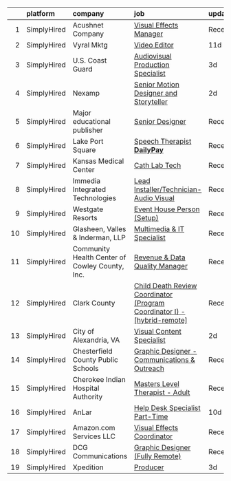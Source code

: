 

|    | platform    | company                                        | job                                                                                                                                                                                 | update_time   | location                    |
|---:|:------------|:-----------------------------------------------|:------------------------------------------------------------------------------------------------------------------------------------------------------------------------------------|:--------------|:----------------------------|
|  1 | SimplyHired | Acushnet Company                               | [Visual Effects Manager](https://www.simplyhired.com/job/CuABau9b_msg9dMhS1-8HJDFCUvMom7UXnkcnC1IBkhC-rO3cuhcpg?q=visual+effects)                                                   | Recently      | Carlsbad, CA                |
|  2 | SimplyHired | Vyral Mktg                                     | [Video Editor](https://www.simplyhired.com/job/hShg0KAG5Kc1cUsorxLGQUKomJk6bpCGCgG7LfF7Qfw2TjVHWUnn2w?q=visual+effects)                                                             | 11d           | Omaha, NE                   |
|  3 | SimplyHired | U.S. Coast Guard                               | [Audiovisual Production Specialist](https://www.simplyhired.com/job/S1409TjDVPzZQK9PH2pVCmwfFunsnuCNWJtyhSvup1V5hO46KyxuSQ?q=visual+effects)                                        | 3d            | Yorktown, VA                |
|  4 | SimplyHired | Nexamp                                         | [Senior Motion Designer and Storyteller](https://www.simplyhired.com/job/YlXE62sRN4tATwnZFalvqAx7sKLRqHCR6VxT-qk345eL3estAa6mCw?q=visual+effects)                                   | 2d            | Washington, DC +3 locations |
|  5 | SimplyHired | Major educational publisher                    | [Senior Designer](https://www.simplyhired.com/job/tVEL6zK_SehKQRaXftqRg9FLV6MqJ59VNOKZPO0_fCjFnBGHpjWtfg?q=visual+effects)                                                          | Recently      | Remote                      |
|  6 | SimplyHired | Lake Port Square                               | [Speech Therapist **DailyPay**](https://www.simplyhired.com/job/Ig7NLymRrBNDWPvCjkKhRHOGyuEWTGZ0FRczGM5Zd9hlei8IU-6CTA?q=visual+effects)                                            | Recently      | Leesburg, FL                |
|  7 | SimplyHired | Kansas Medical Center                          | [Cath Lab Tech](https://www.simplyhired.com/job/mjq_8GEv8nNc64b0K6ePPa4ahh_2QKFxTjc6m_1Soz68pgIDQx768g?q=visual+effects)                                                            | Recently      | Andover, KS                 |
|  8 | SimplyHired | Immedia Integrated Technologies                | [Lead Installer/Technician-Audio Visual](https://www.simplyhired.com/job/IL_TH2SXPlz2tOw2DDE_I22xSpEewZlkJne33ZaAXd-CmCI5oTmI_A?q=visual+effects)                                   | Recently      | Scottsdale, AZ              |
|  9 | SimplyHired | Westgate Resorts                               | [Event House Person (Setup)](https://www.simplyhired.com/job/_1G3IDok0eMmc3YN_IWEMCduJuTbmFG1sG0W7RhsvbzEI0ka0qU_LA?q=visual+effects)                                               | Recently      | Orlando, FL                 |
| 10 | SimplyHired | Glasheen, Valles & Inderman, LLP               | [Multimedia & IT Specialist](https://www.simplyhired.com/job/IgbQ0OS5gLfK6aItCrHkWPvwKEW0PKUx1z1x8J2soSi7CQGXT-bUmg?q=visual+effects)                                               | Recently      | Lubbock, TX                 |
| 11 | SimplyHired | Community Health Center of Cowley County, Inc. | [Revenue & Data Quality Manager](https://www.simplyhired.com/job/L4hwq3aazBQht1fn1dmtVBxRCWAmxVbaNbmEsAaUdsSAtMvselWp3w?q=visual+effects)                                           | Recently      | Winfield, KS                |
| 12 | SimplyHired | Clark County                                   | [Child Death Review Coordinator (Program Coordinator I) - [hybrid-remote]](https://www.simplyhired.com/job/DTnlS6MwK5F8DhvMCHV0bQKRgkTiFr25qNQeG55sDQK8J_7wNcGt0w?q=visual+effects) | Recently      | Vancouver, WA               |
| 13 | SimplyHired | City of Alexandria, VA                         | [Visual Content Specialist](https://www.simplyhired.com/job/gXNQppEbHPTJJXstfHCFNapVM3AOJ4-qOCYTHhgZJ8vQbE7q2ydBrg?q=visual+effects)                                                | 2d            | Alexandria, VA              |
| 14 | SimplyHired | Chesterfield County Public Schools             | [Graphic Designer - Communications & Outreach](https://www.simplyhired.com/job/3G2TVJxqqUSCXl1-eZCRgYBxL2M2GKqvYPTVdEb8_DuQdqErlu-u3Q?q=visual+effects)                             | Recently      | Midlothian, VA              |
| 15 | SimplyHired | Cherokee Indian Hospital Authority             | [Masters Level Therapist - Adult](https://www.simplyhired.com/job/Zb1f9ndDfCV9DwGpRQtBDaD502p99LL1Fuxm0qJ1PxK8iNIQhLI8UA?q=visual+effects)                                          | Recently      | Cherokee, NC                |
| 16 | SimplyHired | AnLar                                          | [Help Desk Specialist Part-Time](https://www.simplyhired.com/job/N3wDHpTYGhPbFG7dkixRAUalMbUHYaICGTWtk9UAE2NolEo4yuts8g?q=visual+effects)                                           | 10d           | Remote                      |
| 17 | SimplyHired | Amazon.com Services LLC                        | [Visual Effects Coordinator](https://www.simplyhired.com/job/ZLqjQ9BqleBqLMTcWI4J0QAhSYwjSM12QFssL3II1UzS30TbDjxC6g?q=visual+effects)                                               | Recently      | Culver City, CA             |
| 18 | SimplyHired | DCG Communications                             | [Graphic Designer (Fully Remote)](https://www.simplyhired.com/job/AxekRS2fvPzd7skZny5wqs4WyrRORFsiAhA4BE5foC2dZ-6GhpaYDQ?q=visual+effects)                                          | Recently      | Remote                      |
| 19 | SimplyHired | Xpedition                                      | [Producer](https://www.simplyhired.com/job/KqZ7E_2tHdJ2qLkBIRVPJQuW0eqoTAT1-x3zktku4DUqEILfd2-VXA?q=visual+effects)                                                                 | 3d            | Remote                      |